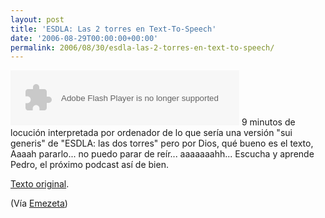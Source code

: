 ```yaml
---
layout: post
title: 'ESDLA: Las 2 torres en Text-To-Speech'
date: '2006-08-29T00:00:00+00:00'
permalink: 2006/08/30/esdla-las-2-torres-en-text-to-speech/
---
```

<object classid="clsid:D27CDB6E-AE6D-11cf-96B8-444553540000" codebase="http://download.macromedia.com/pub/shockwave/cabs/flash/swflash.cab#version=6,0,29,0" width="366" height="88"><param name="movie" value="http://www.goear.com/files/localplayer.swf" /><param name="FlashVars" value="file=df8d7af" /><param name="quality" value="high" /><embed src="http://www.goear.com/files/localplayer.swf" flashvars="file=df8d7af" quality="high" pluginspage="http://www.macromedia.com/go/getflashplayer" type="application/x-shockwave-flash" width="366" height="88"></embed></object>
9 minutos de locución interpretada por ordenador de lo que sería una versión "sui generis" de "ESDLA: las dos torres" pero por Dios, qué bueno es el texto,
Aaaah pararlo... no puedo parar de reír... aaaaaaahh... Escucha y aprende Pedro, el próximo podcast así de bien.

<a href="http://www.brunenzone.com/anteriores/antiguo14/paginas/lasdostorres.htm">Texto original</a>.

(Vía <a href="http://www.emezeta.com/articulos/el-senor-de-los-anillos-resumido">Emezeta</a>)
